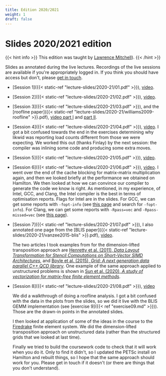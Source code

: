 ```yaml
---
title: Edition 2020/2021
weight: 1
draft: false
---
```


# Slides 2020/2021 edition

{{< hint info >}}
This edition was taught by  [Lawrence Mitchell](mailto:lawrence@wence.uk)).
{{< /hint >}}

Slides as annotated during the live lectures. Recordings of the live
sessions are available if you're appropriately logged in. If you think
you should have access but don't, please [get in
touch](mailto:lawrence@wence.uk).

- [Session 1]({{< static-ref "lecture-slides/2020-21/01.pdf" >}}), [video](https://web.microsoftstream.com/video/47a15875-eddc-48b3-ac17-6b68ee46a8d6).
- [Session 2]({{< static-ref "lecture-slides/2020-21/02.pdf" >}}), [video](https://web.microsoftstream.com/video/ecf53b07-636e-4ffa-abe8-fe697230d56c).
- [Session 3]({{< static-ref "lecture-slides/2020-21/03.pdf" >}}), and the [roofline
  paper]({{< static-ref
  "lecture-slides/2020-21/williams2009-roofline" >}}.pdf),
  [video part I](https://web.microsoftstream.com/video/ba7827a0-3146-4396-afde-b51082729f8c)
  and [part II](https://web.microsoftstream.com/video/7c448687-e366-4492-8434-d0e98b5f556d).
- [Session 4]({{< static-ref "lecture-slides/2020-21/04.pdf" >}}), [video](https://web.microsoftstream.com/video/7c448687-e366-4492-8434-d0e98b5f556d).
  I got a bit confused towards the end in the exercises determining
  why likwid was reporting load counts different from those we were
  expecting. We worked this out (thanks Finlay) by the next session:
  the compiler was inlining some code and producing some extra moves.
- [Session 5]({{< static-ref "lecture-slides/2020-21/05.pdf" >}}), [video](https://web.microsoftstream.com/video/86b11649-7c68-4739-a3e9-4727ee9d0621).
- [Session 6]({{< static-ref "lecture-slides/2020-21/06.pdf" >}}), [video](https://web.microsoftstream.com/video/61b6b896-af83-4a6f-b7b0-0d7f968cf789).
  I went over the end of the cache blocking for matrix-matrix
  multiplication again, and then we looked briefly at the performance
  we obtained on Hamilton. We then looked at how we can convince our
  compiler to generate the code we know is right. As mentioned, in my
  experience, of Intel, GCC, and Clang, the Intel compiler is the best
  in terms of optimisation reports. Flags for Intel are in the slides.
  For GCC, we can get some reports with `-fopt-info` (see [this
  page](https://gcc.gnu.org/onlinedocs/gcc/Developer-Options.html) and
  search for `-fopt-info`). For Clang, we can get some reports with
  `-Rpass=vec` and `-Rpass-missed=vec` (see [this
  page](https://clang.llvm.org/docs/UsersManual.html#options-to-emit-optimization-reports)).
- [Session 7]({{< static-ref "lecture-slides/2020-21/07.pdf" >}}), I also annotated one page from
  the [BLIS paper]({{< static-ref
  "lecture-slides/2020-21/vanzee2015-blis" >}}.pdf), [video](https://web.microsoftstream.com/video/994cf8c0-6403-48a0-85fd-b0d6cec9bc62).

  The two articles I took examples from for the dimension-lifted
  transposition approach are [Henretty et al. (2011), _Data Layout
  Transformation for Stencil Computations on Short-Vector SIMD
  Architectures_](https://web.cs.ucla.edu/~pouchet/doc/cc-article.11.pdf),
  and [Boyle et al. (2015), _Grid: A next generation data parallel C++
  QCD library_](https://arxiv.org/pdf/1512.03487.pdf). One example of
  the same approach applied to unstructured problems is shown in [Sun
  et al. (2020), _A study of vectorization for matrix-free finite
  element methods_](https://arxiv.org/pdf/1903.08243.pdf).
- [Session 8]({{< static-ref "lecture-slides/2020-21/08.pdf" >}}),
  [video](https://web.microsoftstream.com/video/1bc1a757-9a7a-4b08-b88b-5ef523819a0c)

  We did a walkthrough of doing a roofline analysis. I got a bit
  confused with the data in the plots from the slides, so we did it
  live with the BLIS GEMM implementation (see [exercise 9]({{< ref
  "exercise09.md" >}})). Those are the drawn-in points in the
  annotated slides.

  I then looked at application of some of the ideas in the course to
  the [Firedrake](https://www.firedrakeproject.org/) finite element
  system. We did the dimension-lifted transposition approach on
  unstructured data (rather than the structured grids that we looked
  at last time).

  Finally we tried to build the coursework code to check that it will
  work when you do it. Only to find it didn't, so I updated the PETSc
  install on Hamilton and rebuilt things, so I hope that the same
  approach should work for you. Please get in touch if it doesn't (or
  there are things that you don't understand).
